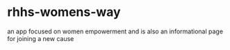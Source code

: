 # rhhs-womens-way
an app focused on women empowerment and is also an informational page for joining a new cause
